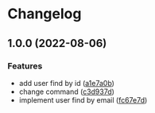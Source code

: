 # Changelog

## 1.0.0 (2022-08-06)


### Features

* add user find by id ([a1e7a0b](https://github.com/mponsa/release-please-project/commit/a1e7a0bc050357bb186303943a8346b4dced0d30))
* change command ([c3d937d](https://github.com/mponsa/release-please-project/commit/c3d937d1bf69311d66f3f4648c6aa6d52726e553))
* implement user find by email ([fc67e7d](https://github.com/mponsa/release-please-project/commit/fc67e7d81feabed7773d34d02fa3fca2433d45b5))
